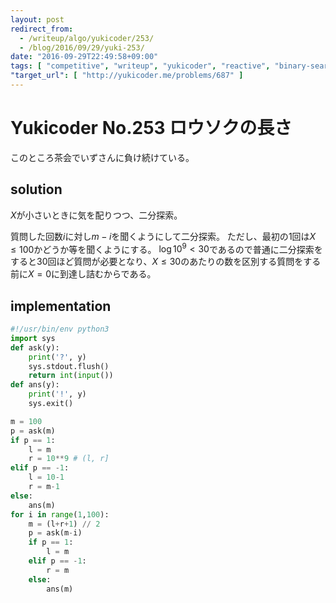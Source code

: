 ```yaml
---
layout: post
redirect_from:
  - /writeup/algo/yukicoder/253/
  - /blog/2016/09/29/yuki-253/
date: "2016-09-29T22:49:58+09:00"
tags: [ "competitive", "writeup", "yukicoder", "reactive", "binary-search" ]
"target_url": [ "http://yukicoder.me/problems/687" ]
---
```


# Yukicoder No.253 ロウソクの長さ

このところ茶会でいずさんに負け続けている。

## solution

$X$が小さいときに気を配りつつ、二分探索。

質問した回数$i$に対し$m-i$を聞くようにして二分探索。
ただし、最初の$1$回は$X \le 100$かどうか等を聞くようにする。
$\log{10^9} \lt 30$であるので普通に二分探索をすると$30$回ほど質問が必要となり、$X \le 30$のあたりの数を区別する質問をする前に$X = 0$に到達し詰むからである。

## implementation

``` python
#!/usr/bin/env python3
import sys
def ask(y):
    print('?', y)
    sys.stdout.flush()
    return int(input())
def ans(y):
    print('!', y)
    sys.exit()

m = 100
p = ask(m)
if p == 1:
    l = m
    r = 10**9 # (l, r]
elif p == -1:
    l = 10-1
    r = m-1
else:
    ans(m)
for i in range(1,100):
    m = (l+r+1) // 2
    p = ask(m-i)
    if p == 1:
        l = m
    elif p == -1:
        r = m
    else:
        ans(m)
```
